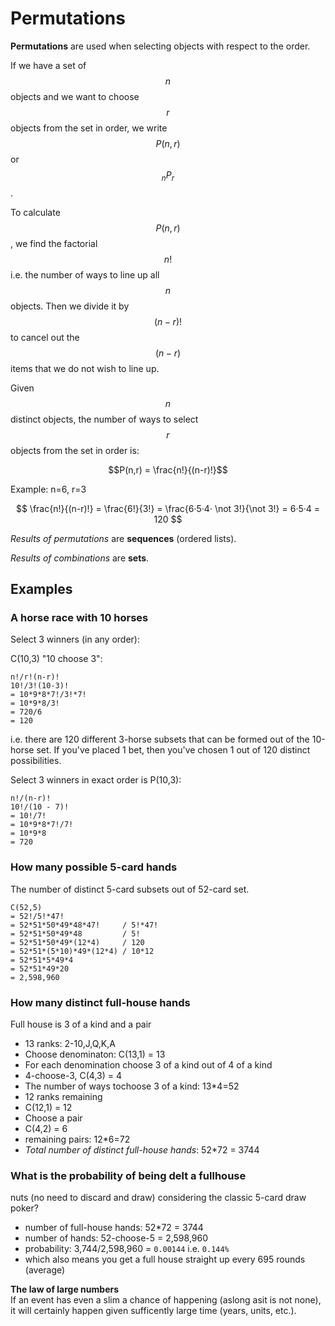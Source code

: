# Permutations

__Permutations__ are used when selecting objects with respect to the order.

If we have a set of $$n$$ objects and we want to choose $$r$$ objects from the set in order, we write $$P(n,r)$$ or $$_nP_r$$.

To calculate $$P(n,r)$$, we find the factorial $$n!$$ i.e. the number of ways to line up all $$n$$ objects. Then we divide it by $$(n-r)!$$ to cancel out the $$(n−r)$$ items that we do not wish to line up.

Given $$n$$ distinct objects, the number of ways to select $$r$$ objects from the set in order is:

$$P(n,r) = \frac{n!}{(n-r)!}$$

Example: n=6, r=3

$$
\frac{n!}{(n-r)!} = \frac{6!}{3!} = \frac{6·5·4· \not 3!}{\not 3!} = 6·5·4 = 120
$$


*Results of permutations* are **sequences** (ordered lists).

*Results of combinations* are **sets**.


## Examples

### A horse race with 10 horses

Select 3 winners (in any order):

C(10,3) "10 choose 3":

```
n!/r!(n-r)!
10!/3!(10-3)!
= 10*9*8*7!/3!*7!
= 10*9*8/3!
= 720/6
= 120
```

i.e. there are 120 different 3-horse subsets that can be formed out of the 10-horse set. If you've placed 1 bet, then you've chosen 1 out of 120 distinct possibilities.

Select 3 winners in exact order is P(10,3):

```
n!/(n-r)!
10!/(10 - 7)!
= 10!/7!
= 10*9*8*7!/7!
= 10*9*8
= 720
```


### How many possible 5-card hands

The number of distinct 5-card subsets out of 52-card set.

```
C(52,5)
= 52!/5!*47!
= 52*51*50*49*48*47!     / 5!*47!
= 52*51*50*49*48         / 5!
= 52*51*50*49*(12*4)     / 120
= 52*51*(5*10)*49*(12*4) / 10*12
= 52*51*5*49*4
= 52*51*49*20
= 2,598,960
```


### How many distinct full-house hands

Full house is 3 of a kind and a pair
- 13 ranks: 2-10,J,Q,K,A    
- Choose denominaton: C(13,1) = 13
- For each denomination choose 3 of a kind out of 4 of a kind
- 4-choose-3, C(4,3) = 4
- The number of ways tochoose 3 of a kind: 13*4=52
- 12 ranks remaining
- C(12,1) = 12
- Choose a pair
- C(4,2) = 6
- remaining pairs: 12*6=72
- *Total number of distinct full-house hands*: 52*72 = 3744


### What is the probability of being delt a fullhouse
nuts (no need to discard and draw) considering the classic 5-card draw poker?

- number of full-house hands: 52*72 = 3744
- number of hands: 52-choose-5 = 2,598,960
- probability: 3,744/2,598,960 = `0.00144` i.e. `0.144%`
- which also means you get a full house straight up every 695 rounds (average)


**The law of large numbers**   
If an event has even a slim a chance of happening (aslong asit is not none), it will certainly happen given sufficently large time (years, units, etc.).
